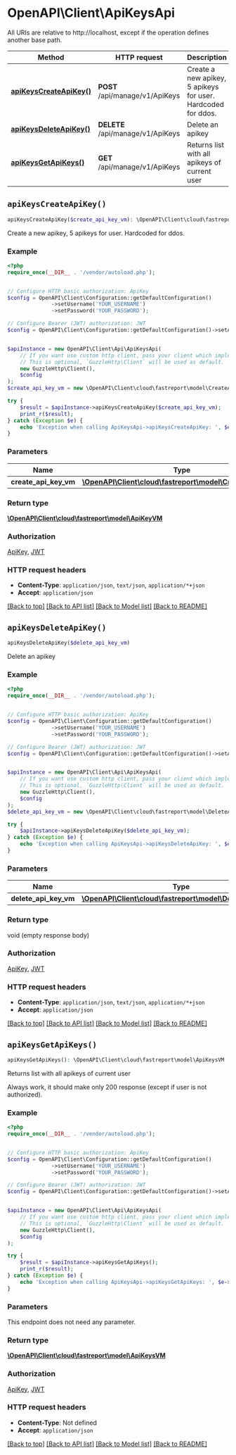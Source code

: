 # OpenAPI\Client\ApiKeysApi

All URIs are relative to http://localhost, except if the operation defines another base path.

| Method | HTTP request | Description |
| ------------- | ------------- | ------------- |
| [**apiKeysCreateApiKey()**](ApiKeysApi.md#apiKeysCreateApiKey) | **POST** /api/manage/v1/ApiKeys | Create a new apikey, 5 apikeys for user. Hardcoded for ddos. |
| [**apiKeysDeleteApiKey()**](ApiKeysApi.md#apiKeysDeleteApiKey) | **DELETE** /api/manage/v1/ApiKeys | Delete an apikey |
| [**apiKeysGetApiKeys()**](ApiKeysApi.md#apiKeysGetApiKeys) | **GET** /api/manage/v1/ApiKeys | Returns list with all apikeys of current user |


## `apiKeysCreateApiKey()`

```php
apiKeysCreateApiKey($create_api_key_vm): \OpenAPI\Client\cloud\fastreport\model\ApiKeyVM
```

Create a new apikey, 5 apikeys for user. Hardcoded for ddos.

### Example

```php
<?php
require_once(__DIR__ . '/vendor/autoload.php');


// Configure HTTP basic authorization: ApiKey
$config = OpenAPI\Client\Configuration::getDefaultConfiguration()
              ->setUsername('YOUR_USERNAME')
              ->setPassword('YOUR_PASSWORD');

// Configure Bearer (JWT) authorization: JWT
$config = OpenAPI\Client\Configuration::getDefaultConfiguration()->setAccessToken('YOUR_ACCESS_TOKEN');


$apiInstance = new OpenAPI\Client\Api\ApiKeysApi(
    // If you want use custom http client, pass your client which implements `GuzzleHttp\ClientInterface`.
    // This is optional, `GuzzleHttp\Client` will be used as default.
    new GuzzleHttp\Client(),
    $config
);
$create_api_key_vm = new \OpenAPI\Client\cloud\fastreport\model\CreateApiKeyVM(); // \OpenAPI\Client\cloud\fastreport\model\CreateApiKeyVM

try {
    $result = $apiInstance->apiKeysCreateApiKey($create_api_key_vm);
    print_r($result);
} catch (Exception $e) {
    echo 'Exception when calling ApiKeysApi->apiKeysCreateApiKey: ', $e->getMessage(), PHP_EOL;
}
```

### Parameters

| Name | Type | Description  | Notes |
| ------------- | ------------- | ------------- | ------------- |
| **create_api_key_vm** | [**\OpenAPI\Client\cloud\fastreport\model\CreateApiKeyVM**](../Model/CreateApiKeyVM.md)|  | |

### Return type

[**\OpenAPI\Client\cloud\fastreport\model\ApiKeyVM**](../Model/ApiKeyVM.md)

### Authorization

[ApiKey](../../README.md#ApiKey), [JWT](../../README.md#JWT)

### HTTP request headers

- **Content-Type**: `application/json`, `text/json`, `application/*+json`
- **Accept**: `application/json`

[[Back to top]](#) [[Back to API list]](../../README.md#endpoints)
[[Back to Model list]](../../README.md#models)
[[Back to README]](../../README.md)

## `apiKeysDeleteApiKey()`

```php
apiKeysDeleteApiKey($delete_api_key_vm)
```

Delete an apikey

### Example

```php
<?php
require_once(__DIR__ . '/vendor/autoload.php');


// Configure HTTP basic authorization: ApiKey
$config = OpenAPI\Client\Configuration::getDefaultConfiguration()
              ->setUsername('YOUR_USERNAME')
              ->setPassword('YOUR_PASSWORD');

// Configure Bearer (JWT) authorization: JWT
$config = OpenAPI\Client\Configuration::getDefaultConfiguration()->setAccessToken('YOUR_ACCESS_TOKEN');


$apiInstance = new OpenAPI\Client\Api\ApiKeysApi(
    // If you want use custom http client, pass your client which implements `GuzzleHttp\ClientInterface`.
    // This is optional, `GuzzleHttp\Client` will be used as default.
    new GuzzleHttp\Client(),
    $config
);
$delete_api_key_vm = new \OpenAPI\Client\cloud\fastreport\model\DeleteApiKeyVM(); // \OpenAPI\Client\cloud\fastreport\model\DeleteApiKeyVM

try {
    $apiInstance->apiKeysDeleteApiKey($delete_api_key_vm);
} catch (Exception $e) {
    echo 'Exception when calling ApiKeysApi->apiKeysDeleteApiKey: ', $e->getMessage(), PHP_EOL;
}
```

### Parameters

| Name | Type | Description  | Notes |
| ------------- | ------------- | ------------- | ------------- |
| **delete_api_key_vm** | [**\OpenAPI\Client\cloud\fastreport\model\DeleteApiKeyVM**](../Model/DeleteApiKeyVM.md)|  | |

### Return type

void (empty response body)

### Authorization

[ApiKey](../../README.md#ApiKey), [JWT](../../README.md#JWT)

### HTTP request headers

- **Content-Type**: `application/json`, `text/json`, `application/*+json`
- **Accept**: `application/json`

[[Back to top]](#) [[Back to API list]](../../README.md#endpoints)
[[Back to Model list]](../../README.md#models)
[[Back to README]](../../README.md)

## `apiKeysGetApiKeys()`

```php
apiKeysGetApiKeys(): \OpenAPI\Client\cloud\fastreport\model\ApiKeysVM
```

Returns list with all apikeys of current user

Always work, it should make only 200 response (except if user is not authorized).

### Example

```php
<?php
require_once(__DIR__ . '/vendor/autoload.php');


// Configure HTTP basic authorization: ApiKey
$config = OpenAPI\Client\Configuration::getDefaultConfiguration()
              ->setUsername('YOUR_USERNAME')
              ->setPassword('YOUR_PASSWORD');

// Configure Bearer (JWT) authorization: JWT
$config = OpenAPI\Client\Configuration::getDefaultConfiguration()->setAccessToken('YOUR_ACCESS_TOKEN');


$apiInstance = new OpenAPI\Client\Api\ApiKeysApi(
    // If you want use custom http client, pass your client which implements `GuzzleHttp\ClientInterface`.
    // This is optional, `GuzzleHttp\Client` will be used as default.
    new GuzzleHttp\Client(),
    $config
);

try {
    $result = $apiInstance->apiKeysGetApiKeys();
    print_r($result);
} catch (Exception $e) {
    echo 'Exception when calling ApiKeysApi->apiKeysGetApiKeys: ', $e->getMessage(), PHP_EOL;
}
```

### Parameters

This endpoint does not need any parameter.

### Return type

[**\OpenAPI\Client\cloud\fastreport\model\ApiKeysVM**](../Model/ApiKeysVM.md)

### Authorization

[ApiKey](../../README.md#ApiKey), [JWT](../../README.md#JWT)

### HTTP request headers

- **Content-Type**: Not defined
- **Accept**: `application/json`

[[Back to top]](#) [[Back to API list]](../../README.md#endpoints)
[[Back to Model list]](../../README.md#models)
[[Back to README]](../../README.md)
